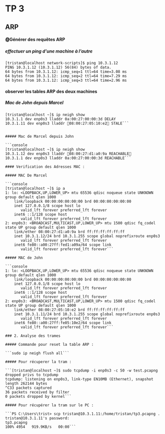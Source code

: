 # TP 3

## ARP

#### 🌞Générer des requêtes ARP

##### effectuer un ping d'une machine à l'autre

``` console
[tristan@localhost network-scripts]$ ping 10.3.1.12
PING 10.3.1.12 (10.3.1.12) 56(84) bytes of data.
64 bytes from 10.3.1.12: icmp_seq=1 ttl=64 time=3.08 ms
64 bytes from 10.3.1.12: icmp_seq=2 ttl=64 time=7.29 ms
64 bytes from 10.3.1.12: icmp_seq=3 ttl=64 time=2.96 ms
```

#### observer les tables ARP des deux machines

##### Mac de John depuis Marcel
```console
[tristan@localhost ~]$ ip neigh show
10.3.1.1 dev enp0s3 lladdr 0a:00:27:00:00:3d DELAY
10.3.1.11 dev enp0s3 lladdr 🌟08:00:27:05:10:e2🌟 STALE```


##### Mac de Marcel depuis John

```console
[tristan@localhost ~]$ ip neigh show
10.3.1.12 dev enp0s3 lladdr 🌟08:00:27:d1:a0:9a REACHABLE🌟
10.3.1.1 dev enp0s3 lladdr 0a:00:27:00:00:3d REACHABLE```

#### Verification des Adresses MAC :

##### MAC De Marcel

```console
[tristan@localhost ~]$ ip a
1: lo: <LOOPBACK,UP,LOWER_UP> mtu 65536 qdisc noqueue state UNKNOWN group default qlen 1000
    link/loopback 00:00:00:00:00:00 brd 00:00:00:00:00:00
    inet 127.0.0.1/8 scope host lo
       valid_lft forever preferred_lft forever
    inet6 ::1/128 scope host
       valid_lft forever preferred_lft forever
2: enp0s3: <BROADCAST,MULTICAST,UP,LOWER_UP> mtu 1500 qdisc fq_codel state UP group default qlen 1000
    link/ether 08:00:27:d1:a0:9a brd ff:ff:ff:ff:ff:ff
    inet 10.3.1.12/24 brd 10.3.1.255 scope global noprefixroute enp0s3
       valid_lft forever preferred_lft forever
    inet6 fe80::a00:27ff:fed1:a09a/64 scope link
       valid_lft forever preferred_lft forever```

##### MAC de John

```console 
1: lo: <LOOPBACK,UP,LOWER_UP> mtu 65536 qdisc noqueue state UNKNOWN group default qlen 1000
    link/loopback 00:00:00:00:00:00 brd 00:00:00:00:00:00
    inet 127.0.0.1/8 scope host lo
       valid_lft forever preferred_lft forever
    inet6 ::1/128 scope host
       valid_lft forever preferred_lft forever
2: enp0s3: <BROADCAST,MULTICAST,UP,LOWER_UP> mtu 1500 qdisc fq_codel state UP group default qlen 1000
    link/ether 08:00:27:05:10:e2 brd ff:ff:ff:ff:ff:ff
    inet 10.3.1.11/24 brd 10.3.1.255 scope global noprefixroute enp0s3
       valid_lft forever preferred_lft forever
    inet6 fe80::a00:27ff:fe05:10e2/64 scope link
       valid_lft forever preferred_lft forever```

### 2. Analyse des trames

##### Commande pour reset la table ARP :

```sudo ip neigh flush all```

##### Pour récuperer la tram :

```[tristan@localhost ~]$ sudo tcpdump -i enp0s3 -c 50 -w test.pcapng
dropped privs to tcpdump
tcpdump: listening on enp0s3, link-type EN10MB (Ethernet), snapshot length 262144 bytes
^C33 packets captured
36 packets received by filter
0 packets dropped by kernel```

##### Pour récupérer la tram sur le PC :

```PS C:\Users\trist> scp tristan@10.3.1.11:/home/tristan/tp3.pcapng .
tristan@10.3.1.11's password:
tp3.pcapng                                                          100% 4954   919.9KB/s   00:00```